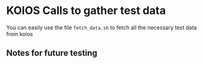 # KOIOS Calls to gather test data

You can easily use the file `fetch_data.sh` to fetch all the necessary test data from koios

## Notes for future testing
    